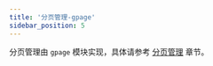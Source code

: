 ```yaml
---
title: '分页管理-gpage'
sidebar_position: 5
---
```


分页管理由 `gpage` 模块实现，具体请参考 [分页管理](output/goframe-v2.0-md/WEB服务开发/分页管理) 章节。